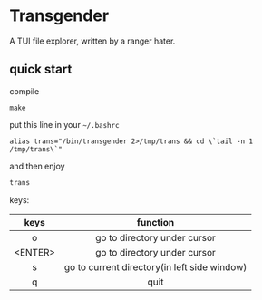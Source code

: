 # Transgender

A TUI file explorer, written by a ranger hater.

## quick start

compile
```
make
```

put this line in your `~/.bashrc`
```shellscript
alias trans="/bin/transgender 2>/tmp/trans && cd \`tail -n 1 /tmp/trans\`"
```

and then enjoy
```bash
trans
```

keys:

|keys|function|
|:---:|:---:|
|o|go to directory under cursor|
|\<ENTER\>|go to directory under cursor|
|s|go to current directory(in left side window)|
|q|quit|
